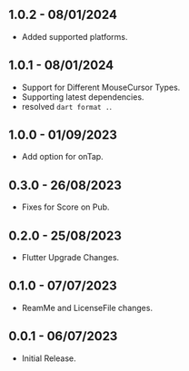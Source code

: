 ## 1.0.2 - 08/01/2024

- Added supported platforms.

## 1.0.1 - 08/01/2024

- Support for Different MouseCursor Types.
- Supporting latest dependencies.
- resolved `dart format .`.

## 1.0.0 - 01/09/2023

- Add option for onTap.

## 0.3.0 - 26/08/2023

- Fixes for Score on Pub.

## 0.2.0 - 25/08/2023

- Flutter Upgrade Changes.

## 0.1.0 - 07/07/2023

- ReamMe and LicenseFile changes.
## 0.0.1 - 06/07/2023

- Initial Release.
